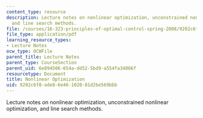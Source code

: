 ```yaml
---
content_type: resource
description: Lecture notes on nonlinear optimization, unconstrained nonlinear optimization,
  and line search methods.
file: /courses/16-323-principles-of-optimal-control-spring-2008/9202c6f8ade86e46102081d2be569bbb_lec1.pdf
file_type: application/pdf
learning_resource_types:
- Lecture Notes
ocw_type: OCWFile
parent_title: Lecture Notes
parent_type: CourseSection
parent_uid: 6e894506-654a-dd52-5bd9-a554fa34866f
resourcetype: Document
title: Nonlinear Optimization
uid: 9202c6f8-ade8-6e46-1020-81d2be569bbb
---
```

Lecture notes on nonlinear optimization, unconstrained nonlinear optimization, and line search methods.

